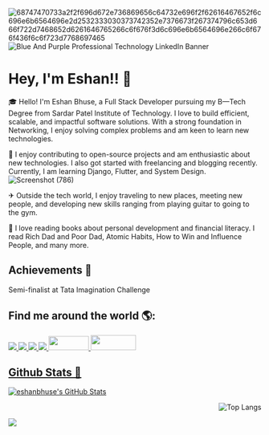![68747470733a2f2f696d672e736869656c64732e696f2f62616467652f6c696e6b6564696e2d2532333030373742352e7376673f267374796c653d666f722d7468652d6261646765266c6f676f3d6c696e6b6564696e266c6f676f436f6c6f723d7768697465](https://github.com/user-attachments/assets/aab96b8c-75da-48d3-b389-1ed1302b366e)![Blue And Purple Professional Technology LinkedIn Banner](https://github.com/user-attachments/assets/ee1a5407-4d1f-4dc6-afc7-0f40435f3231)

# Hey, I'm Eshan!! 👋

🎓 Hello! I'm Eshan Bhuse, a Full Stack Developer pursuing my B—Tech Degree from Sardar Patel Institute of Technology. I love to build efficient, scalable, and impactful software solutions. 
   With a strong foundation in Networking, I enjoy solving complex problems and am keen to learn new technologies.

🎯 I enjoy contributing to open-source projects and am enthusiastic about new technologies. I also got started with freelancing and blogging recently. Currently, I am learning Django, Flutter, 
   and System Design.
![Screenshot (786)](https://github.com/user-attachments/assets/1cd8fb03-cdfc-4741-bdc7-ac3e2df0122a)


✈ Outside the tech world, I enjoy traveling to new places, meeting new people, and developing new skills ranging from playing guitar to going to the gym.

🎸 I love reading books about personal development and financial literacy. I read Rich Dad and Poor Dad, Atomic Habits, How to Win and Influence People, and many more.

## Achievements 🏅

Semi-finalist at Tata Imagination Challenge

## Find me around the world 🌎: 
<a href="www.linkedin.com/in/eshanbhuse">
<img src="https://camo.githubusercontent.com/d90c501c7f68295cfcab6a68b761ba5b1101292b8ac9895eaeca253df2e53eb3/68747470733a2f2f696d672e736869656c64732e696f2f62616467652f6c696e6b6564696e2d2532333030373742352e7376673f267374796c653d666f722d7468652d6261646765266c6f676f3d6c696e6b6564696e266c6f676f436f6c6f723d7768697465">
<a href="https://medium.com/@eshan.bhuse">
<img src="https://camo.githubusercontent.com/290851f87e4ab0147a0e9680e78244edf16303a3c965658336d64dc41e3974ad/68747470733a2f2f696d672e736869656c64732e696f2f62616467652f6d656469756d2d2532333132313030452e7376673f267374796c653d666f722d7468652d6261646765266c6f676f3d6d656469756d266c6f676f436f6c6f723d7768697465">
<a href="https://github.com/eshanbhuse">
<img src="https://camo.githubusercontent.com/9c137a831035de366198774c3260403fa2415d06ad2153a30098022f2c4249a9/68747470733a2f2f696d672e736869656c64732e696f2f62616467652f4769744875622d2532333132313030452e7376673f267374796c653d666f722d7468652d6261646765266c6f676f3d476974687562266c6f676f436f6c6f723d7768697465">
<a href="https://www.instagram.com/eshanbhuse?igsh=ZjE0dXR0dDIzeTB1">
<img src="https://camo.githubusercontent.com/4eccb7494c06c4358132bdec110cc4481f33b3e04d1be81c10f648742c0bc3f3/68747470733a2f2f696d672e736869656c64732e696f2f62616467652f696e7374616772616d2d2532334534343035462e7376673f267374796c653d666f722d7468652d6261646765266c6f676f3d696e7374616772616d266c6f676f436f6c6f723d7768697465">
<a href="mailto:eshan.bhuse@spit.ac.in">
<img src="https://static.dezeen.com/uploads/2020/10/gmail-google-logo-rebrand-workspace-design_dezeen_2364_col_0-1704x958.jpg" style="width:80px;height:28px">
<a href="https://leetcode.com/eshanbhuse">
<img src="https://blog.kakaocdn.net/dn/dyqZon/btqE0kscvyH/KVB2iWfZCj95KVWcjC7oIk/img.png" style="width:90px;height:30px">


## Github Stats 🏅
  <a href="https://awesome-github-stats.azurewebsites.net/index.html??cardType=level&theme=algolia&preferLogin=false"> 
  <img  alt="eshanbhuse's GitHub Stats" src="https://awesome-github-stats.azurewebsites.net/user-stats/eshanbhuse?cardType=level&theme=algolia&preferLogin=false" />  
  </a>

<p align="right">
  <img src="https://github-readme-stats.vercel.app/api/top-langs/?username=eshanbhuse&theme=dark&layout=compact" alt="Top Langs">
</p>

![](https://raw.githubusercontent.com/eshanbhuse/github-stats/master/generated/overview.svg#gh-dark-mode-only)

<!--
**eshanbhuse/eshanbhuse** is a ✨ _special_ ✨ repository because its `README.md` (this file) appears on your GitHub profile.

Here are some ideas to get you started:

- 🔭 I’m currently working on ...
- 🌱 I’m currently learning ...
- 👯 I’m looking to collaborate on ...
- 🤔 I’m looking for help with ...
- 💬 Ask me about ...
- 📫 How to reach me: ...
- 😄 Pronouns: ...
- ⚡ Fun fact: ...
-->
